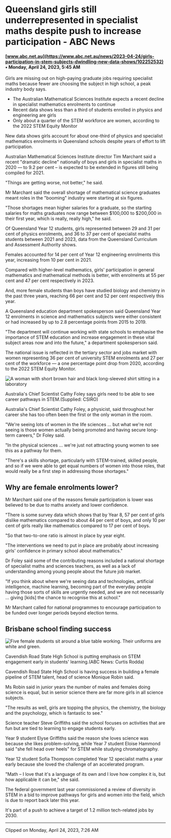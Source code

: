 # Queensland girls still underrepresented in specialist maths despite push to increase participation - ABC News
#### [www.abc.net.au](https://www.abc.net.au/news/2023-04-24/girls-participation-in-stem-subjects-dwindling-new-data-shows/102252532) ▪ Monday, April 24, 2023, 5:45 AM

Girls are missing out on high-paying graduate jobs requiring specialist maths because fewer are choosing the subject in high school, a peak industry body says.

*   The Australian Mathematical Sciences Institute expects a recent decline in specialist mathematics enrolments to continue
*   Recent data shows less than a third of students enrolled in physics and engineering are girls
*   Only about a quarter of the STEM workforce are women, according to the 2022 STEM Equity Monitor

New data shows girls account for about one-third of physics and specialist mathematics enrolments in Queensland schools despite years of effort to lift participation.

Australian Mathematical Sciences Institute director Tim Marchant said a recent "dramatic decline" nationally of boys and girls in specialist maths in 2020 — to 9.2 per cent – is expected to be extended in figures still being compiled for 2021.

"Things are getting worse, not better," he said.

Mr Marchant said the overall shortage of mathematical science graduates meant roles in the "booming" industry were starting at six figures.

"Those shortages mean higher salaries for a graduate, so the starting salaries for maths graduates now range between $100,000 to $200,000 in their first year, which is really, really high," he said.

Of Queensland Year 12 students, girls represented between 29 and 31 per cent of physics enrolments, and 36 to 37 per cent of specialist maths students between 2021 and 2023, data from the Queensland Curriculum and Assessment Authority shows.

Females accounted for 14 per cent of Year 12 engineering enrolments this year, increasing from 10 per cent in 2021.

Compared with higher-level mathematics, girls' participation in general mathematics and mathematical methods is better, with enrolments at 55 per cent and 47 per cent respectively in 2023.

And, more female students than boys have studied biology and chemistry in the past three years, reaching 66 per cent and 52 per cent respectively this year.

A Queensland education department spokesperson said Queensland Year 12 enrolments in science and mathematics subjects were either consistent or had increased by up to 2.8 percentage points from 2015 to 2019.

"The department will continue working with state schools to emphasise the importance of STEM education and increase engagement in these vital subject areas now and into the future," a department spokesperson said.

The national issue is reflected in the tertiary sector and jobs market with women representing 36 per cent of university STEM enrolments and 27 per cent of the workforce — a one percentage point drop from 2020, according to the 2022 STEM Equity Monitor.

![A woman with short brown hair and black long-sleeved shirt sitting in a laboratory](https://live-production.wcms.abc-cdn.net.au/18950eab15c45f7c4917bf97c5b22b31?impolicy=wcms_crop_resize&cropH=1193&cropW=1791&xPos=25&yPos=0&width=862&height=575)

Australia's Chief Scientist Cathy Foley says girls need to be able to see career pathways in STEM.(Supplied: CSIRO)

Australia's Chief Scientist Cathy Foley, a physicist, said throughout her career she has too often been the first or the only woman in the room.

"We're seeing lots of women in the life sciences … but what we're not seeing is those women actually being promoted and having secure long-term careers," Dr Foley said.

"In the physical sciences … we're just not attracting young women to see this as a pathway for them.

"There's a skills shortage, particularly with STEM-trained, skilled people, and so if we were able to get equal numbers of women into those roles, that would really be a first step in addressing those shortages."

Why are female enrolments lower?
--------------------------------

Mr Marchant said one of the reasons female participation is lower was believed to be due to maths anxiety and lower confidence.

"There is some survey data which shows that by Year 8, 57 per cent of girls dislike mathematics compared to about 44 per cent of boys, and only 10 per cent of girls really like mathematics compared to 17 per cent of boys.

"So that two-to-one ratio is almost in place by year eight. 

"The interventions we need to put in place are probably about increasing girls' confidence in primary school about mathematics."

Dr Foley said some of the contributing reasons included a national shortage of specialist maths and sciences teachers, as well as a lack of understanding among young people about the future job market.

"If you think about where we're seeing data and technologies, artificial intelligence, machine learning, becoming part of the everyday people having those sorts of skills are urgently needed, and we are not necessarily … giving \[kids\] the chance to recognise this at school."

Mr Marchant called for national programmes to encourage participation to be funded over longer periods beyond election terms.

Brisbane school finding success
-------------------------------

![Five female students sit around a blue table working. Their uniforms are white and green. ](https://live-production.wcms.abc-cdn.net.au/a7a425986466a9d07f802979f2958b78?impolicy=wcms_crop_resize&cropH=1080&cropW=1620&xPos=150&yPos=0&width=862&height=575)

Cavendish Road State High School is putting emphasis on STEM engagement early in students' learning.(ABC News: Curtis Rodda)

Cavendish Road State High School is having success in building a female pipeline of STEM talent, head of science Monique Robin said.

Ms Robin said in junior years the number of males and females doing science is equal, but in senior science there are far more girls in all science subjects.

"The results as well, girls are topping the physics, the chemistry, the biology and the psychology, which is fantastic to see."

Science teacher Steve Griffiths said the school focuses on activities that are fun but are tied to learning to engage students early.

Year 9 student Elyse Griffiths said the reason she loves science was because she likes problem-solving, while Year 7 student Eloise Hammond said "she fell head over heels" for STEM while studying chromatography.

Year 12 student Sofia Thompson completed Year 12 specialist maths a year early because she loved the challenge of an accelerated program.

"Math – I love that it's a language of its own and I love how complex it is, but how applicable it can be," she said.

The federal government last year commissioned a review of diversity in STEM in a bid to improve pathways for girls and women into the field, which is due to report back later this year.

It's part of a push to achieve a target of 1.2 million tech-related jobs by 2030.

---

Clipped on Monday, April 24, 2023, 7:26 AM